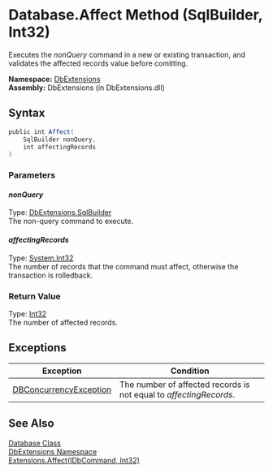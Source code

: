 Database.Affect Method (SqlBuilder, Int32)
==========================================
Executes the *nonQuery* command in a new or existing transaction, and validates the affected records value before comitting.

**Namespace:** [DbExtensions][1]  
**Assembly:** DbExtensions (in DbExtensions.dll)

Syntax
------

```csharp
public int Affect(
	SqlBuilder nonQuery,
	int affectingRecords
)
```

### Parameters

#### *nonQuery*
Type: [DbExtensions.SqlBuilder][2]  
The non-query command to execute.

#### *affectingRecords*
Type: [System.Int32][3]  
The number of records that the command must affect, otherwise the transaction is rolledback.

### Return Value
Type: [Int32][3]  
The number of affected records.

Exceptions
----------

Exception                   | Condition                                                          
--------------------------- | ------------------------------------------------------------------ 
[DBConcurrencyException][4] | The number of affected records is not equal to *affectingRecords*. 


See Also
--------
[Database Class][5]  
[DbExtensions Namespace][1]  
[Extensions.Affect(IDbCommand, Int32)][6]  

[1]: ../README.md
[2]: ../SqlBuilder/README.md
[3]: http://msdn.microsoft.com/en-us/library/td2s409d
[4]: http://msdn.microsoft.com/en-us/library/bsdf9tb2
[5]: README.md
[6]: ../Extensions/Affect_4.md